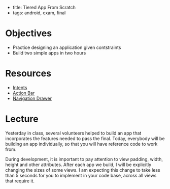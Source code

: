 - title: Tiered App From Scratch
- tags: android, exam, final

# Objectives

- Practice designing an application given contstraints
- Build two simple apps in two hours

# Resources

- [Intents](https://developer.android.com/guide/components/intents-filters.html)
- [Action Bar](https://developer.android.com/training/appbar/index.html)
- [Navigation Drawer](https://developer.android.com/training/implementing-navigation/nav-drawer.html)

# Lecture

Yesterday in class, several volunteers helped to build an app that incorporates the features needed to pass the final.
Today, everybody will be building an app individually, so that you will have reference code to work from.

During development, it is important to pay attention to view padding, width, height and other attributes.
After each app we build, I will be explicitly changing the sizes of some views. 
I am expecting this change to take less than 5 seconds for you to implement in your code base, across all views that require it.
